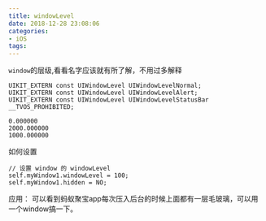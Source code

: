 ```yaml
---
title: windowLevel
date: 2018-12-28 23:08:06
categories:
- iOS
tags:
---
```


`window`的层级,看看名字应该就有所了解，不用过多解释

```
UIKIT_EXTERN const UIWindowLevel UIWindowLevelNormal;
UIKIT_EXTERN const UIWindowLevel UIWindowLevelAlert;
UIKIT_EXTERN const UIWindowLevel UIWindowLevelStatusBar __TVOS_PROHIBITED;
```
```
0.000000 
2000.000000 
1000.000000
```

如何设置
```
// 设置 window 的 windowLevel
self.myWindow1.windowLevel = 100;
self.myWindow1.hidden = NO;
```
应用：
可以看到蚂蚁聚宝app每次压入后台的时候上面都有一层毛玻璃，可以用一个window搞一下。

